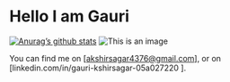 # Hello I am Gauri



[![Anurag’s github stats](https://github-readme-stats.vercel.app/api?username=Gauri2121)](https://github.com/Gauri2121)
![This is an image](https://myoctocat.com/assets/images/base-octocat.svg)
<!-- Actual text -->

You can find me on [akshirsagar4376@gmail.com], or on [linkedin.com/in/gauri-kshirsagar-05a027220
].

<!-- Icons -->

[1.2]: http://i.imgur.com/wWzX9uB.png (twitter icon without padding)
[2.2]: https://raw.githubusercontent.com/MartinHeinz/MartinHeinz/master/linkedin-3-16.png (LinkedIn icon without padding)

<!-- linkedin.com/in/gauri-kshirsagar-05a027220
--1>

[1]: https://twitter.com/Martin_Heinz_
[2]: https://www.linkedin.com/in/heinz-martin/
